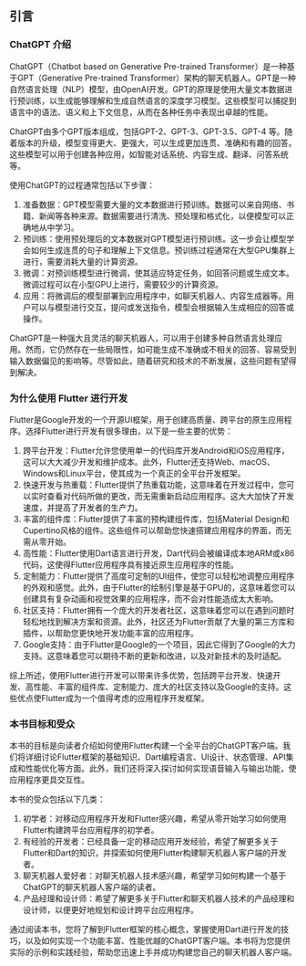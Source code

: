 ## 引言

### ChatGPT 介绍

ChatGPT（Chatbot based on Generative Pre-trained Transformer）是一种基于GPT（Generative Pre-trained Transformer）架构的聊天机器人。GPT是一种自然语言处理（NLP）模型，由OpenAI开发。GPT的原理是使用大量文本数据进行预训练，以生成能够理解和生成自然语言的深度学习模型。这些模型可以捕捉到语言中的语法、语义和上下文信息，从而在各种任务中表现出卓越的性能。

ChatGPT由多个GPT版本组成，包括GPT-2、GPT-3、GPT-3.5、GPT-4 等。随着版本的升级，模型变得更大、更强大，可以生成更加连贯、准确和有趣的回答。这些模型可以用于创建各种应用，如智能对话系统、内容生成、翻译、问答系统等。

使用ChatGPT的过程通常包括以下步骤：

1. 准备数据：GPT模型需要大量的文本数据进行预训练。数据可以来自网络、书籍、新闻等各种来源。数据需要进行清洗、预处理和格式化，以便模型可以正确地从中学习。
2. 预训练：使用预处理后的文本数据对GPT模型进行预训练。这一步会让模型学会如何生成连贯的句子和理解上下文信息。预训练过程通常在大型GPU集群上进行，需要消耗大量的计算资源。
3. 微调：对预训练模型进行微调，使其适应特定任务，如回答问题或生成文本。微调过程可以在小型GPU上进行，需要较少的计算资源。
4. 应用：将微调后的模型部署到应用程序中，如聊天机器人、内容生成器等。用户可以与模型进行交互，提问或发送指令，模型会根据输入生成相应的回答或操作。

ChatGPT是一种强大且灵活的聊天机器人，可以用于创建多种自然语言处理应用。然而，它仍然存在一些局限性，如可能生成不准确或不相关的回答、容易受到输入数据偏见的影响等。尽管如此，随着研究和技术的不断发展，这些问题有望得到解决。

### 为什么使用 Flutter 进行开发

Flutter是Google开发的一个开源UI框架，用于创建高质量、跨平台的原生应用程序。选择Flutter进行开发有很多理由，以下是一些主要的优势：

1. 跨平台开发：Flutter允许您使用单一的代码库开发Android和iOS应用程序，这可以大大减少开发和维护成本。此外，Flutter还支持Web、macOS、Windows和Linux平台，使其成为一个真正的全平台开发框架。
2. 快速开发与热重载：Flutter提供了热重载功能，这意味着在开发过程中，您可以实时查看对代码所做的更改，而无需重新启动应用程序。这大大加快了开发速度，并提高了开发者的生产力。
3. 丰富的组件库：Flutter提供了丰富的预构建组件库，包括Material Design和Cupertino风格的组件。这些组件可以帮助您快速搭建应用程序的界面，而无需从零开始。
4. 高性能：Flutter使用Dart语言进行开发，Dart代码会被编译成本地ARM或x86代码，这使得Flutter应用程序具有接近原生应用程序的性能。
5. 定制能力：Flutter提供了高度可定制的UI组件，使您可以轻松地调整应用程序的外观和感觉。此外，由于Flutter的绘制引擎是基于GPU的，这意味着您可以创建具有复杂动画和视觉效果的应用程序，而不会对性能造成太大影响。
6. 社区支持：Flutter拥有一个庞大的开发者社区，这意味着您可以在遇到问题时轻松地找到解决方案和资源。此外，社区还为Flutter贡献了大量的第三方库和插件，以帮助您更快地开发功能丰富的应用程序。
7. Google支持：由于Flutter是Google的一个项目，因此它得到了Google的大力支持。这意味着您可以期待不断的更新和改进，以及对新技术的及时适配。

综上所述，使用Flutter进行开发可以带来许多优势，包括跨平台开发、快速开发、高性能、丰富的组件库、定制能力、庞大的社区支持以及Google的支持。这些优点使Flutter成为一个值得考虑的应用程序开发框架。

### 本书目标和受众

本书的目标是向读者介绍如何使用Flutter构建一个全平台的ChatGPT客户端。我们将详细讨论Flutter框架的基础知识、Dart编程语言、UI设计、状态管理、API集成和性能优化等方面。此外，我们还将深入探讨如何实现语音输入与输出功能，使应用程序更具交互性。

本书的受众包括以下几类：

1. 初学者：对移动应用程序开发和Flutter感兴趣，希望从零开始学习如何使用Flutter构建跨平台应用程序的初学者。
2. 有经验的开发者：已经具备一定的移动应用开发经验，希望了解更多关于Flutter和Dart的知识，并探索如何使用Flutter构建聊天机器人客户端的开发者。
3. 聊天机器人爱好者：对聊天机器人技术感兴趣，希望学习如何构建一个基于ChatGPT的聊天机器人客户端的读者。
4. 产品经理和设计师：希望了解更多关于Flutter和聊天机器人技术的产品经理和设计师，以便更好地规划和设计跨平台应用程序。

通过阅读本书，您将了解到Flutter框架的核心概念，掌握使用Dart进行开发的技巧，以及如何实现一个功能丰富、性能优越的ChatGPT客户端。本书将为您提供实际的示例和实践经验，帮助您迅速上手并成功构建您自己的聊天机器人客户端。
